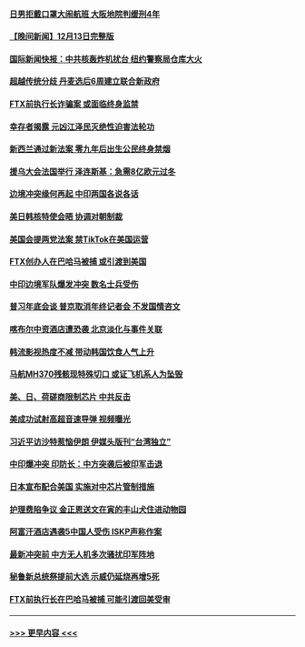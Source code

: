 #### [日男拒戴口罩大闹航班 大阪地院判缓刑4年](../pages/prog202/a103597755.md?t=12141601) 
#### [【晚间新闻】12月13日完整版](../pages/prog202/a103597629.md?t=12141601) 
#### [国际新闻快报：中共核轰炸机扰台 纽约警察局仓库大火](../pages/prog202/a103597669.md?t=12141601) 
#### [超越传统分歧 丹麦选后6周建立联合新政府](../pages/prog202/a103597723.md?t=12141601) 
#### [FTX前执行长诈骗案 或面临终身监禁](../pages/prog202/a103597696.md?t=12141601) 
#### [幸存者揭露 元凶江泽民灭绝性迫害法轮功](../pages/prog202/a103597676.md?t=12141601) 
#### [新西兰通过新法案 零九年后出生公民终身禁烟](../pages/prog202/a103597319.md?t=12141601) 
#### [援乌大会法国举行 泽连斯基：急需8亿欧元过冬](../pages/prog202/a103597485.md?t=12141601) 
#### [边境冲突缘何再起 中印两国各说各话](../pages/prog202/a103597496.md?t=12141601) 
#### [美日韩核特使会晤 协调对朝制裁](../pages/prog202/a103597489.md?t=12141601) 
#### [美国会提两党法案 禁TikTok在美国运营](../pages/prog202/a103597328.md?t=12141601) 
#### [FTX创办人在巴哈马被捕 或引渡到美国](../pages/prog202/a103597317.md?t=12141601) 
#### [中印边境军队爆发冲突 数名士兵受伤](../pages/prog202/a103597314.md?t=12141601) 
#### [普习年底会谈 普京取消年终记者会 不发国情咨文](../pages/prog202/a103597231.md?t=12141601) 
#### [喀布尔中资酒店遭恐袭 北京淡化与事件关联](../pages/prog202/a103597308.md?t=12141601) 
#### [韩流影视热度不减 带动韩国饮食人气上升](../pages/prog202/a103597326.md?t=12141601) 
#### [马航MH370残骸现特殊切口 或证飞机系人为坠毁](../pages/prog202/a103597229.md?t=12141601) 
#### [美、日、荷磋商限制芯片 中共反击](../pages/prog202/a103597181.md?t=12141601) 
#### [美成功试射高超音速导弹 视频曝光](../pages/prog202/a103597158.md?t=12141601) 
#### [习近平访沙特惹恼伊朗 伊媒头版刊“台湾独立”](../pages/prog202/a103597141.md?t=12141601) 
#### [中印爆冲突 印防长：中方突袭后被印军击退](../pages/prog202/a103597121.md?t=12141601) 
#### [日本宣布配合美国 实施对中芯片管制措施](../pages/prog202/a103597039.md?t=12141601) 
#### [护理费陷争议 金正恩送文在寅的丰山犬住进动物园](../pages/prog202/a103597013.md?t=12141601) 
#### [阿富汗酒店遇袭5中国人受伤 ISKP声称作案](../pages/prog202/a103597018.md?t=12141601) 
#### [最新冲突前 中方无人机多次骚扰印军阵地](../pages/prog202/a103597021.md?t=12141601) 
#### [秘鲁新总统祭提前大选 示威仍延烧再增5死](../pages/prog202/a103596925.md?t=12141601) 
#### [FTX前执行长在巴哈马被捕 可能引渡回美受审](../pages/prog202/a103596919.md?t=12141601) 

----
#### [ >>> 更早内容 <<< ](../indexes/prog202-earlier.md)
